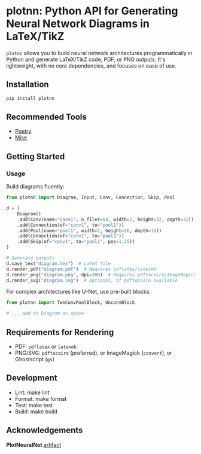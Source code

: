# plotnn: Python API for Generating Neural Network Diagrams in LaTeX/TikZ

`plotnn` allows you to build neural network architectures programmatically in Python and generate LaTeX/TikZ code, PDF, or PNG outputs. It's lightweight, with no core dependencies, and focuses on ease of use.

## Installation

```bash
pip install plotnn
```

## Recommended Tools

- [Poetry](https://python-poetry.org)
- [Mise](https://mise.jdx.dev/)

## Getting Started

### Usage

Build diagrams fluently:

```python
from plotnn import Diagram, Input, Conv, Connection, Skip, Pool

d = (
    Diagram()
    .add(Conv(name="conv1", n_filer=64, width=2, height=32, depth=32))
    .add(Connection(of="conv1", to="pool1"))
    .add(Pool(name="pool1", width=1, height=16, depth=16))
    .add(Connection(of="conv1", to="pool1"))
    .add(Skip(of="conv1", to="pool1", pos=1.25))
)

# Generate outputs
d.save_tex("diagram.tex")  # LaTeX file
d.render_pdf("diagram.pdf")  # Requires pdflatex/latexmk
d.render_png("diagram.png", dpi=300)  # Requires pdftocairo/ImageMagick/gs
d.render_svg("diagram.svg")  # Optional, if pdftocairo available
```

For complex architectures like U-Net, use pre-built blocks:

```python
from plotnn import TwoConvPoolBlock, UnconvBlock

# ... add to Diagram as above
```

## Requirements for Rendering

- PDF: `pdflatex` or `latexmk`
- PNG/SVG: `pdftocairo` (preferred), or ImageMagick (`convert`), or Ghostscript (`gs`)

## Development

- Lint: make lint
- Format: make format
- Test: make test
- Build: make build

## Acknowledgements

**PlotNeuralNet** [artifact](https://doi.org/10.5281/zenodo.2526396)
